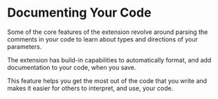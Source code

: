 # Documenting Your Code

Some of the core features of the extension revolve around parsing the comments in your code to learn about types and directions of your parameters.

The extension has build-in capabilities to automatically format, and add documentation to your code, when you save.

This feature helps you get the most out of the code that you write and makes it easier for others to interpret, and use, your code.

